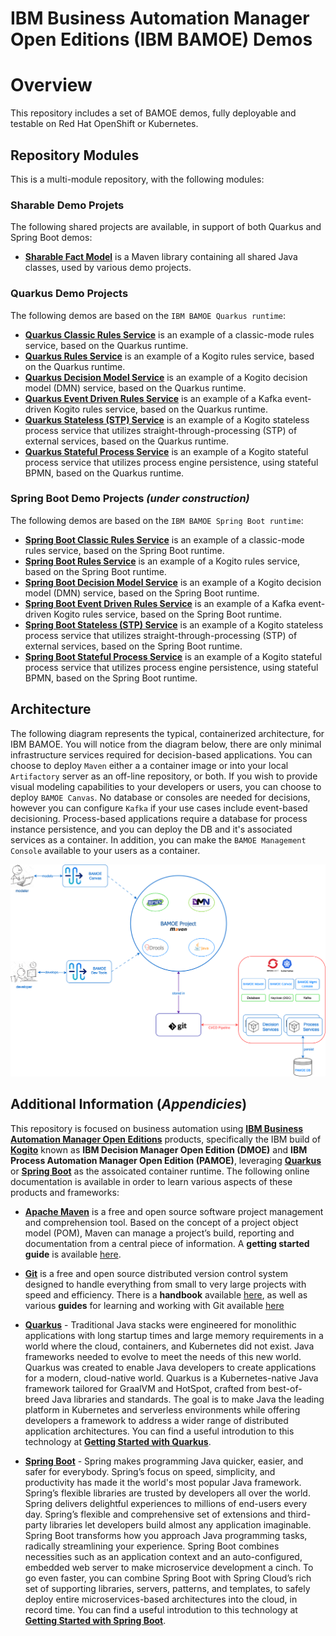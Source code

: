 # IBM Business Automation Manager Open Editions (IBM BAMOE) Demos

# Overview
This repository includes a set of BAMOE demos, fully deployable and testable on Red Hat OpenShift or Kubernetes.

## Repository Modules
This is a multi-module repository, with the following modules:

### Sharable Demo Projets
The following shared projects are available, in support of both Quarkus and Spring Boot demos:

- [**Sharable Fact Model**](./fact-model) is a Maven library containing all shared Java classes, used by various demo projects.

### Quarkus Demo Projects
The following demos are based on the `IBM BAMOE Quarkus runtime`:

- [**Quarkus Classic Rules Service**](./quarkus-classic-rules-service) is an example of a classic-mode rules service, based on the Quarkus runtime.
- [**Quarkus Rules Service**](./quarkus-rules-service) is an example of a Kogito rules service, based on the Quarkus runtime.
- [**Quarkus Decision Model Service**](./quarkus-decision-model-service) is an example of a Kogito decision model (DMN) service, based on the Quarkus runtime.
- [**Quarkus Event Driven Rules Service**](./quarkus-event-driven-rules-service) is an example of a Kafka event-driven Kogito rules service, based on the Quarkus runtime.
- [**Quarkus Stateless (STP) Service**](./quarkus-stp-service) is an example of a Kogito stateless process service that utilizes straight-through-processing (STP) of external services, based on the Quarkus runtime.
- [**Quarkus Stateful Process Service**](./quarkus-process-service) is an example of a Kogito stateful process service that utilizes process engine persistence, using stateful BPMN, based on the Quarkus runtime.

### Spring Boot Demo Projects _(under construction)_
The following demos are based on the `IBM BAMOE Spring Boot runtime`:

- [**Spring Boot Classic Rules Service**](./springboot-classic-rules-service) is an example of a classic-mode rules service, based on the Spring Boot runtime.
- [**Spring Boot Rules Service**](./springboot-rules-service) is an example of a Kogito rules service, based on the Spring Boot runtime.
- [**Spring Boot Decision Model Service**](./springboot-decision-model-service) is an example of a Kogito decision model (DMN) service, based on the Spring Boot runtime.
- [**Spring Boot Event Driven Rules Service**](./springboot-event-driven-rules-service) is an example of a Kafka event-driven Kogito rules service, based on the Spring Boot runtime.
- [**Spring Boot Stateless (STP) Service**](./springboot-stp-service) is an example of a Kogito stateless process service that utilizes straight-through-processing (STP) of external services, based on the Spring Boot runtime.
- [**Spring Boot Stateful Process Service**](./springboot-process-service) is an example of a Kogito stateful process service that utilizes process engine persistence, using stateful BPMN, based on the Spring Boot runtime.

## Architecture
The following diagram represents the typical, containerized architecture, for IBM BAMOE.  You will notice from the diagram below, there are only minimal infrastructure services required for decision-based applications.  You can choose to deploy `Maven` either a a container image or into your local `Artifactory` server as an off-line repository, or both.  If you wish to provide visual modeling capabilities to your developers or users, you can choose to deploy `BAMOE Canvas`.  No database or consoles are needed for decisions, however you can configure `Kafka` if your use cases include event-based decisioning.  Process-based applications require a database for process instance persistence, and you can deploy the DB and it's associated services as a container.  In addition, you can make the `BAMOE Management Console` available to your users as a container.  

![BAMOE Architecture](./doc/images/architecture-process.png)

## Additional Information (*Appendicies*)
This repository is focused on business automation using [**IBM Business Automation Manager Open Editions**](https://www.ibm.com/docs/en/ibamoe/9.3.x) products, specifically the IBM build of [**Kogito**](https://kogito.kie.org/) known as **IBM Decision Manager Open Edition (DMOE)** and **IBM Process Automation Manager Open Edition (PAMOE)**, leveraging [**Quarkus**](https://quarkus.io/) or [**Spring Boot**](https://spring.io/) as the assoicated container runtime.  The following online documentation is available in order to learn various aspects of these products and frameworks:

- [**Apache Maven**](https://maven.apache.org/) is a free and open source software project management and comprehension tool. Based on  the concept of a project object model (POM), Maven can manage a project’s build, reporting and documentation from a central piece of  information. A **getting started guide** is available [here](http://maven.apache.org/guides/getting-started/).

- [**Git**](https://git-scm.com//) is a free and open source distributed version control system designed to handle everything from small to very large projects with speed and efficiency. There is a **handbook** available [here](https://guides.github.com/introduction/git-handbook/), as well as various **guides** for learning and working with Git available [here](https://guides.github.com/)

- [**Quarkus**](https://quarkus.io/) - Traditional Java stacks were engineered for monolithic applications with long startup times and large memory requirements in a world where the cloud, containers, and Kubernetes did not exist. Java frameworks needed to evolve to meet the needs of this new world.  Quarkus was created to enable Java developers to create applications for a modern, cloud-native world. Quarkus is a Kubernetes-native Java framework tailored for GraalVM and HotSpot, crafted from best-of-breed Java libraries and standards. The goal is to make Java the leading platform in Kubernetes and serverless environments while offering developers a framework to address a wider range of distributed application architectures.  You can find a useful introdution to this technology at [**Getting Started with Quarkus**](https://quarkus.io/get-started/).

- [**Spring Boot**](https://spring.io/) - Spring makes programming Java quicker, easier, and safer for everybody. Spring’s focus on speed, simplicity, and productivity has made it the world's most popular Java framework.  Spring’s flexible libraries are trusted by developers all over the world. Spring delivers delightful experiences to millions of end-users every day.  Spring’s flexible and comprehensive set of extensions and third-party libraries let developers build almost any application imaginable.  Spring Boot transforms how you approach Java programming tasks, radically streamlining your experience. Spring Boot combines necessities such as an application context and an auto-configured, embedded web server to make microservice development a cinch. To go even faster, you can combine Spring Boot with Spring Cloud’s rich set of supporting libraries, servers, patterns, and templates, to safely deploy entire microservices-based architectures into the cloud, in record time.  You can find a useful introdution to this technology at [**Getting Started with Spring Boot**](https://spring.io/quickstart).
